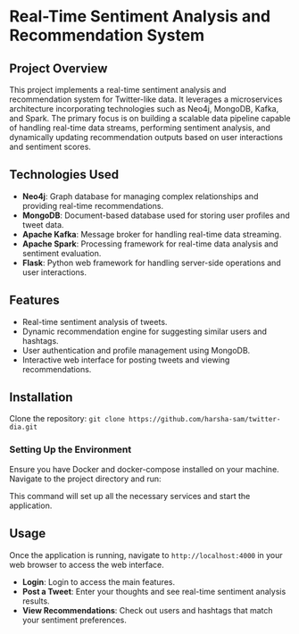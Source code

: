 # Real-Time Sentiment Analysis and Recommendation System

## Project Overview

This project implements a real-time sentiment analysis and recommendation system for Twitter-like data. It leverages a microservices architecture incorporating technologies such as Neo4j, MongoDB, Kafka, and Spark. The primary focus is on building a scalable data pipeline capable of handling real-time data streams, performing sentiment analysis, and dynamically updating recommendation outputs based on user interactions and sentiment scores.

## Technologies Used

- **Neo4j**: Graph database for managing complex relationships and providing real-time recommendations.
- **MongoDB**: Document-based database used for storing user profiles and tweet data.
- **Apache Kafka**: Message broker for handling real-time data streaming.
- **Apache Spark**: Processing framework for real-time data analysis and sentiment evaluation.
- **Flask**: Python web framework for handling server-side operations and user interactions.

## Features

- Real-time sentiment analysis of tweets.
- Dynamic recommendation engine for suggesting similar users and hashtags.
- User authentication and profile management using MongoDB.
- Interactive web interface for posting tweets and viewing recommendations.

## Installation

Clone the repository:
`git clone https://github.com/harsha-sam/twitter-dia.git`

### Setting Up the Environment

Ensure you have Docker and docker-compose installed on your machine. Navigate to the project directory and run:


This command will set up all the necessary services and start the application.

## Usage

Once the application is running, navigate to `http://localhost:4000` in your web browser to access the web interface.

- **Login**: Login to access the main features.
- **Post a Tweet**: Enter your thoughts and see real-time sentiment analysis results.
- **View Recommendations**: Check out users and hashtags that match your sentiment preferences.
